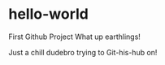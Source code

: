 # hello-world
First Github Project
What up earthlings!

Just a chill dudebro trying to Git-his-hub on! 
